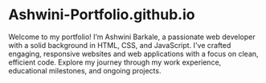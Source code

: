 # Ashwini-Portfolio.github.io
Welcome to my portfolio! I’m Ashwini Barkale, a passionate web developer with a solid background in HTML, CSS, and JavaScript. I've crafted engaging, responsive websites and web applications with a focus on clean, efficient code. Explore my journey through my work experience, educational milestones, and ongoing projects.
